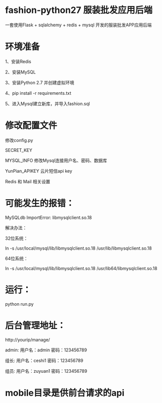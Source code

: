 # fashion-python27 服装批发应用后端

一套使用Flask + sqlalchemy + redis + mysql 开发的服装批发APP应用后端

# 环境准备

1、安装Redis

2、安装MySQL

3、安装Python 2.7 并创建虚拟环境

4、pip install -r requirements.txt

5、进入Mysql建立新库，并导入fashion.sql


# 修改配置文件

修改config.py

  SECRET_KEY
  
  MYSQL_INFO 修改Mysql连接用户名、密码、数据库
  
  YunPian_APIKEY 云片短信api key
  
  Redis 和 Mail 相关设置
  

# 可能发生的报错：

MySQLdb ImportError: libmysqlclient.so.18

解决办法：


32位系统：

ln -s /usr/local/mysql/lib/libmysqlclient.so.18 /usr/lib/libmysqlclient.so.18

64位系统：

ln -s /usr/local/mysql/lib/libmysqlclient.so.18 /usr/lib64/libmysqlclient.so.18


# 运行：

python run.py

# 后台管理地址：

http://yourip/manage/

admin: 用户名：admin   密码：123456789

组长: 用户名：ceshi1   密码：123456789

组员: 用户名：zuyuan1  密码：123456789


# mobile目录是供前台请求的api

